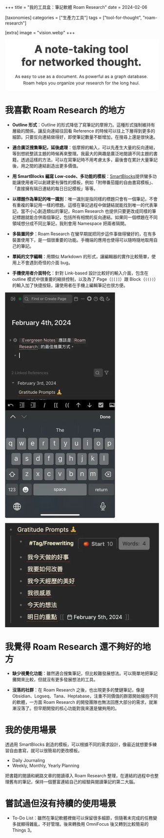 +++
title = "我的工具盒：筆記軟體 Roam Research"
date = 2024-02-06

[taxonomies]
categories = ["生產力工具"]
tags = ["tool-for-thought", "roam-research"]

[extra]
image = "vision.webp"
+++

![](vision.webp)

# 我喜歡 Roam Research 的地方

* **Outline 形式**：Outline 的形式降低了寫筆記的摩擦力。這種形式強制維持有層級的關係，讓反向連結往回看 Reference 的時候可以往上下層得到更多的細節。只要反向連結做得好，即使筆記數量不斷增加，在搜尋上還是很快速。

* **適合廣泛搜集筆記，延後處理**：低摩擦的輸入，可以先產生大量的反向連結，等到想統整該主題的時候再來整理。我最大的興趣是廣泛地閱讀不同主題的書籍，透過這樣的方法，可以在寫筆記時不用考慮太多，最後會在累計大量筆記後，用之間的連結創造出更多價值。

* **用 SmartBlocks 編寫 Low-code、多功能的模板**：[SmartBlocks](https://github.com/RoamJS/smartblocks/blob/main/docs/050-command-reference/index.md)提供蠻多功能讓使用者可以創建更有彈性的模板，例如「附帶番茄鐘的自由書寫模板」、「直接擁有隔日連結的每日日記模板」等等。

* **以標題作為筆記的唯一識別**：唯一識別是指同樣的標題只會有一個筆記，不會有重複的筆記用一樣的標題。這樣在筆記過程中做鏈結就能找到唯一的代表筆記，當不小心創造類似的筆記，Roam Research 也提供只要更改成同樣的筆記標題就能合併兩個筆記，包括所有相關的反向連結。如果同一個標題在不同領域想分成不同比筆記，我則會用 Namespace 把兩者隔開。

* **多裝置同步**：Roam Research 在蠻早期就把同步這件事做得蠻好的，在有多裝置使用下，是一個很重要的功能。手機端的應用也使得可以隨時隨地取用自己的筆記。

* **單純的文字編輯**：用類似 Markdown 的形式，讓編輯器的實作比較簡單，使用上不會遇到奇怪的介面 bug。

* **手機使用者介面特化**：針對 Link-based 設計比較好的輸入介面，包含在 outline 模式中很重要的縮排控制，以及為了 Page（`[[]]`）跟 Block（`(())`）的輸入加了快捷按鈕，讓使用者在手機上編輯筆記也很方便。

![](mobile.webp)


![](smartblocks.webp)

# 我覺得 Roam Research 還不夠好的地方

* **缺少視覺化功能**：雖然適合搜集筆記，但比較難發展想法。可以簡單地把筆記攤開來比較，但就沒有更多發展想法的工具。

* **沒落的社群**：在 Roam Research 之後，也出現更多的雙鏈筆記，像是 Obsidian、Logseq、Tana、Heptabase，注重不同價值的群眾開始擁抱不同的軟體，一方面 Roam Research 的開發團隊也無法回應大部分的需求，就漸漸沒落了。但早期開發的核心功能對我來還是蠻夠用的。

# 我的使用場景

透過用 SmartBlocks 創造的模板，可以根據不同的需求設計，像最近就想要多練習自由書寫，就可以很簡易的更改模板。

* Daily Journaling
* Weekly, Monthly, Yearly Planning

把書籍的閱讀和網路文章的閱讀導入 Roam Research 整理，在連結的過程中也整理舊有的筆記，保持一個豐富連結自己的經驗與閱讀筆記的第二大腦。

# 嘗試過但沒有持續的使用場景

* To-Do List：雖然在筆記軟體裡做可以保留很多細節，但隨著未完成的任務變多就顯得雜亂，不好管理。後來轉換用 OmniFocus 後又轉到比較簡易的 Things 3。
